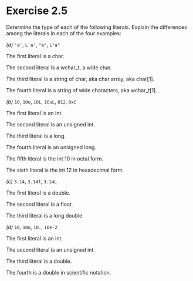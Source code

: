 Exercise 2.5
============

Determine the type of each of the following literals. Explain the differences among the literals in each of the four examples:

*(a)* `'a'`, `L'a'`, `"a"`, `L"a"`

The first literal is a char.

The second literal is a wchar_t, a wide char.

The third literal is a string of char, aka char array, aka char[1].

The fourth literal is a string of wide characters, aka wchar_t[1].

*(b)* `10`, `10u`, `10L`, `10uL`, `012`, `0xC`

The first literal is an int.

The second literal is an unsigned int.

The third literal is a long.

The fourth literal is an unsigned long.

The fifth literal is the int 10 in octal form.

The sixth literal is the int 12 in hexadecimal form.

*(c)* `3.14`, `3.14f`, `3.14L`

The first literal is a double.

The second literal is a float.

The third literal is a long double.

*(d)* `10`, `10u`, `10.`, `10e-2`

The first literal is an int.

The second literal is an unsigned int.

The third literal is a double.

The fourth is a double in scientific notation.

